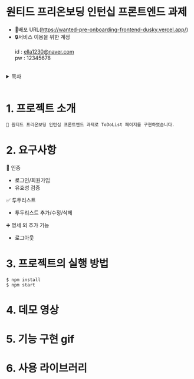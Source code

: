 # 원티드 프리온보딩 인턴십 프론트엔드 과제

* 🔗배포 URL(https://wanted-pre-onboarding-frontend-dusky.vercel.app/)
* 🔒서비스 이용을 위한 계정<br/>  
id : ella1230@naver.com  <br/>
pw : 12345678
<br/>

<details>
<summary>목차</summary>
<div markdown="1">
<br/>

1. [프로젝트 소개](#소개)
2. [요구사항](#요구사항)
3. [프로젝트의 실행 방법](#실행방법)
4. [데모 영상](#데모영상)
5. [기능 구현 gif](#gif)
6. [사용 라이브러리](#라이브러리) 

</div>
</details>
<br/>

# 1. <span id="소개"> 프로젝트 소개 </span>

```jsx
🔸 원티드 프리온보딩 인턴십 프론트엔드 과제로 ToDoList 페이지를 구현하였습니다.
```

# 2. <span id="요구사항"> 요구사항 </span>

🔐 인증
- 로그인/회원가입
- 유효성 검증

✅ 투두리스트
- 투두리스트 추가/수정/삭제

➕ 명세 외 추가 기능
- 로그아웃

# 3.<span id="실행방법"> 프로젝트의 실행 방법 </span>

```
$ npm install
$ npm start
```

# 4.<span id="데모영상"> 데모 영상 </span>
# 5.<span id="gif"> 기능 구현 gif </span>
# 6.<span id="라이브러리"> 사용 라이브러리 </span>
